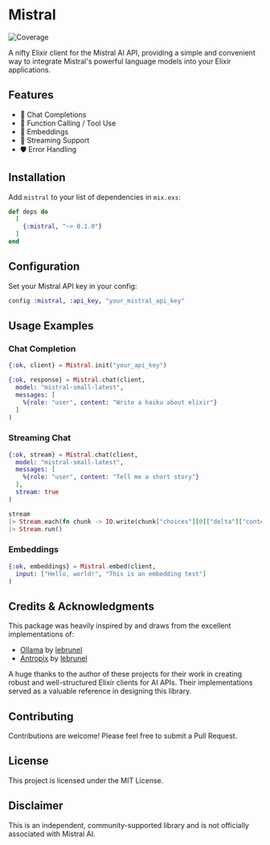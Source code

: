 # Mistral

![Coverage](https://img.shields.io/endpoint?url=https://raw.githubusercontent.com/YOUR_GITHUB_USERNAME/YOUR_REPO/main/cover/excoveralls.json)

A nifty Elixir client for the Mistral AI API, providing a simple and convenient way to integrate Mistral's powerful language models into your Elixir applications.

## Features

- 🚀 Chat Completions
- 🧩 Function Calling / Tool Use
- 🔢 Embeddings
- 🌊 Streaming Support
- 🛡️ Error Handling

## Installation

Add `mistral` to your list of dependencies in `mix.exs`:

```elixir
def deps do
  [
    {:mistral, "~> 0.1.0"}
  ]
end
```

## Configuration

Set your Mistral API key in your config:

```elixir
config :mistral, :api_key, "your_mistral_api_key"
```

## Usage Examples

### Chat Completion

```elixir
{:ok, client} = Mistral.init("your_api_key")

{:ok, response} = Mistral.chat(client,
  model: "mistral-small-latest",
  messages: [
    %{role: "user", content: "Write a haiku about elixir"}
  ]
)
```

### Streaming Chat

```elixir
{:ok, stream} = Mistral.chat(client,
  model: "mistral-small-latest",
  messages: [
    %{role: "user", content: "Tell me a short story"}
  ],
  stream: true
)

stream
|> Stream.each(fn chunk -> IO.write(chunk["choices"][0]["delta"]["content"] || "") end)
|> Stream.run()
```

### Embeddings

```elixir
{:ok, embeddings} = Mistral.embed(client,
  input: ["Hello, world!", "This is an embedding test"]
)
```

## Credits & Acknowledgments

This package was heavily inspired by and draws from the excellent implementations of:

- [Ollama](https://github.com/lebrunel/ollama-ex) by [lebrunel](https://github.com/lebrunel)
- [Antropix](https://github.com/lebrunel/anthropix) by [lebrunel](https://github.com/lebrunel)

A huge thanks to the author of these projects for their work in creating robust and well-structured Elixir clients for AI APIs. Their implementations served as a valuable reference in designing this library.

## Contributing

Contributions are welcome! Please feel free to submit a Pull Request.

## License

This project is licensed under the MIT License.

## Disclaimer

This is an independent, community-supported library and is not officially associated with Mistral AI.
